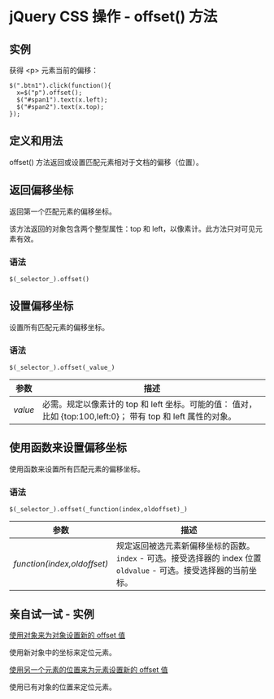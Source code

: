 # jQuery CSS 操作 - offset() 方法



## 实例

获得 &lt;p&gt; 元素当前的偏移：

```
$(".btn1").click(function(){
  x=$("p").offset();
  $("#span1").text(x.left);
  $("#span2").text(x.top);
});

```

## 定义和用法

offset() 方法返回或设置匹配元素相对于文档的偏移（位置）。

## 返回偏移坐标

返回第一个匹配元素的偏移坐标。

该方法返回的对象包含两个整型属性：top 和 left，以像素计。此方法只对可见元素有效。

### 语法

```
$(_selector_).offset()
```

## 设置偏移坐标

设置所有匹配元素的偏移坐标。

### 语法

```
$(_selector_).offset(_value_)
```

| 参数 | 描述 |
| --- | --- |
| _value_ | 必需。规定以像素计的 top 和 left 坐标。可能的值：   值对，比如 {top:100,left:0}；   带有 top 和 left 属性的对象。 |

## 使用函数来设置偏移坐标

使用函数来设置所有匹配元素的偏移坐标。

### 语法

```
$(_selector_).offset(_function(index,oldoffset)_)
```

| 参数 | 描述 |
| --- | --- |
| _function(index,oldoffset)_ | 规定返回被选元素新偏移坐标的函数。   `index` - 可选。接受选择器的 index 位置   `oldvalue` - 可选。接受选择器的当前坐标。 |

## 亲自试一试 - 实例

[使用对象来为对象设置新的 offset 值](/tiy/t.asp?f=jquery_css_offset_object)

使用新对象中的坐标来定位元素。

[使用另一个元素的位置来为元素设置新的 offset 值](/tiy/t.asp?f=jquery_css_offset_object_copy)

使用已有对象的位置来定位元素。

